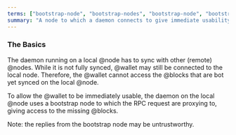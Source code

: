 ```yaml
---
terms: ["bootstrap-node", "bootstrap-nodes", "bootstrap-node", "bootstrap-nodes"]
summary: "A node to which a daemon connects to give immediate usability to wallets while syncing"
---
```


### The Basics

The daemon running on a local @node has to sync with other (remote) @nodes. While it is not fully synced, @wallet may still be connected to the local node. Therefore, the @wallet cannot access the @blocks that are bot yet synced on the local @node.

To allow the @wallet to be immediately usable, the daemon on the local @node uses a bootstrap node to which the RPC request are proxying to, giving access to the missing @blocks.

Note: the replies from the bootstrap node may be untrustworthy.
